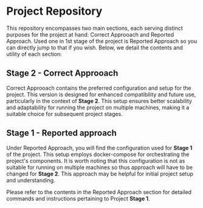 # Project Repository
This repository encompasses two main sections, each serving distinct purposes for the project at hand: Correct Approoach and Reported Approach. Used one in 1st stage of the project is Reported Approach so you can directly jump to that if you wish. Below, we detail the contents and utility of each section:

## Stage 2 - Correct Approoach
Correct Approoach contains the preferred configuration and setup for the project. This version is designed for enhanced compatibility and future use, particularly in the context of **Stage 2**. This setup ensures better scalability and adaptability for running the project on multiple machines, making it a suitable choice for subsequent project stages.

## Stage 1 - Reported approach
Under Reported Approach, you will find the configuration used for **Stage 1** of the project. This setup employs docker-compose for orchestrating the project's components. It is worth noting that this configuration is not as suitable for running on multiple machines so thus approach will have to be changed for **Stage 2**. This approach may be helpful for initial project setup and understanding.

Please refer to the contents in the Reported Approach section for detailed commands and instructions pertaining to Project **Stage 1**.
